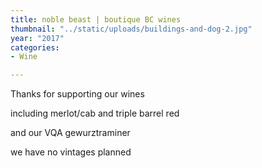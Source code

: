 ```yaml
---
title: noble beast | boutique BC wines
thumbnail: "../static/uploads/buildings-and-dog-2.jpg"
year: "2017"
categories:
- Wine

---
```

Thanks for supporting our wines

including merlot/cab and triple barrel red

and our VQA gewurztraminer

we have no vintages planned